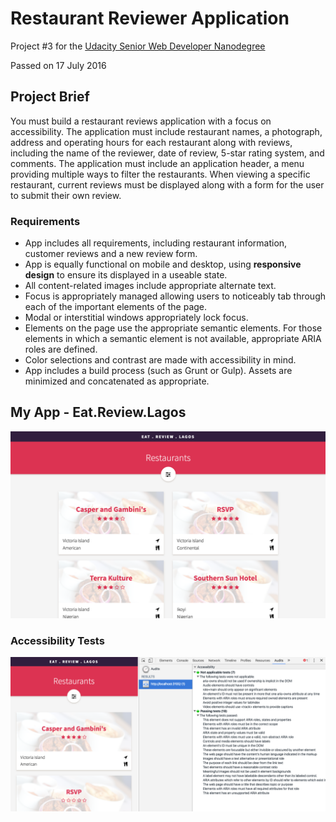 # Restaurant Reviewer Application

Project #3 for the [Udacity Senior Web Developer Nanodegree](https://www.udacity.com/course/senior-web-developer-nanodegree--nd802)

Passed on 17 July 2016

## Project Brief

You must build a restaurant reviews application with a focus on accessibility. The application must include restaurant names, a photograph, address and operating hours for each restaurant along with reviews, including the name of the reviewer, date of review, 5-star rating system, and comments. The application must include an application header, a menu providing multiple ways to filter the restaurants. When viewing a specific restaurant, current reviews must be displayed along with a form for the user to submit their own review.

### Requirements

- App includes all requirements, including restaurant information, customer reviews and a new review form.
- App is equally functional on mobile and desktop, using **responsive design** to ensure its displayed in a useable state.
- All content-related images include appropriate alternate text.
- Focus is appropriately managed allowing users to noticeably tab through each of the important elements of the page. 
- Modal or interstitial windows appropriately lock focus.
- Elements on the page use the appropriate semantic elements. For those elements in which a semantic element is not available, appropriate ARIA roles are defined.
- Color selections and contrast are made with accessibility in mind.
- App includes a build process (such as Grunt or Gulp). Assets are minimized and concatenated as appropriate.


## My App - Eat.Review.Lagos

![Screenshot of application](screenshot.png)

### Accessibility Tests

![Screenshot of accesibility tests showing all tests passed](accessibility-tests.png)